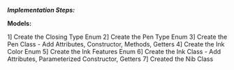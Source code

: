 ***Implementation Steps:***

**Models:**

1] Create the Closing Type Enum
2] Create the Pen Type Enum
3] Create the Pen Class - Add Attributes, Constructor, Methods, Getters
4] Create the Ink Color Enum
5] Create the Ink Features Enum
6] Create the Ink Class - Add Attributes, Parameterized Constructor, Getters
7] Created the Nib Class
